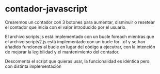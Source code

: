 # contador-javascript

Crearemos un contador con 3 botones para aumentar, disminuir o resetear el contador que inicia con el valor introducido por el usuario.

El archivo scripts.js está implementado con un bucle foreach mientras que el archivo scripts2.js está implementado con un bucle for...of y se han añadido funciones al bucle en lugar del código a ejecutrar, con la intención de mejorar la legibilidad y el mantenimiento del contador.

Descomenta el script que quieras usar, la funcionalidad es idéntica pero con distinta implementación

